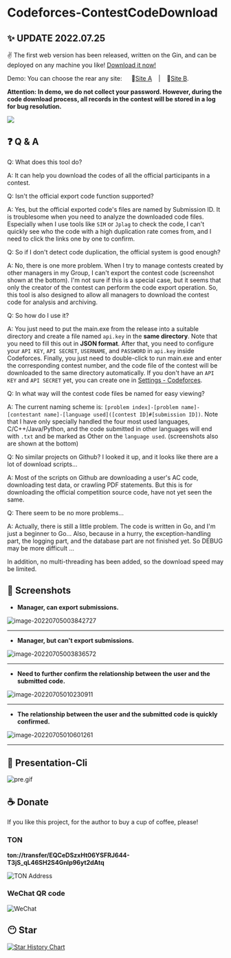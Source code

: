 # Codeforces-ContestCodeDownload

## ✨ UPDATE 2022.07.25
✌ The first web version has been released, written on the Gin, and can be deployed on any machine you like! [Download it now!](https://github.com/Yuzu815/Codeforces-ContestCodeDownload/releases/latest)

Demo: You can choose the rear any site: &emsp; 🤠[Site A](https://accelerate-cf-demo.webdisk.online) &ensp; | &ensp; 🧐[Site B](https://cf-demo.webdisk.online).

**Attention: In demo, we do not collect your password. However, during the code download process, all records in the contest will be stored in a log for bug resolution.**

<img align="center" src="img/WebDownload.png" />

## ❓ Q & A

Q: What does this tool do?

A: It can help you download the codes of all the official participants in a contest.

Q: Isn't the official export code function supported?

A: Yes, but the official exported code's files are named by Submission ID. It is troublesome when you need to analyze the downloaded code files. Especially when I use tools like `SIM` or `Jplag` to check the code, I can't quickly see who the code with a high duplication rate comes from, and I need to click the links one by one to confirm.

Q: So if I don't detect code duplication, the official system is good enough?

A: No, there is one more problem. When I try to manage contests created by other managers in my Group, I can't export the contest code (screenshot shown at the bottom). I'm not sure if this is a special case, but it seems that only the creator of the contest can perform the code export operation. So, this tool is also designed to allow all managers to download the contest code for analysis and archiving.

Q: So how do I use it?

A: You just need to put the main.exe from the release into a suitable directory and create a file named `api.key` in the **same directory**. Note that you need to fill this out in **JSON format**. After that, you need to configure your `API KEY`, `API SECRET`, `USERNAME`, and `PASSWORD` in `api.key` inside Codeforces. Finally, you just need to double-click to run main.exe and enter the corresponding contest number, and the code file of the contest will be downloaded to the same directory automatically. If you don't have an `API KEY` and `API SECRET` yet, you can create one in [Settings - Codeforces](https://codeforces.com/settings/api).

Q: In what way will the contest code files be named for easy viewing?

A: The current naming scheme is: `[problem index]-[problem name]-[contestant name]-[language used]([contest ID]#[submission ID])`. Note that I have only specially handled the four most used languages, C/C++/Java/Python, and the code submitted in other languages will end with `.txt` and be marked as Other on the `language used`. (screenshots also are shown at the bottom)

Q: No similar projects on Github? I looked it up, and it looks like there are a lot of download scripts...

A: Most of the scripts on Github are downloading a user's AC code, downloading test data, or crawling PDF statements. But this is for downloading the official competition source code, have not yet seen the same.

Q: There seem to be no more problems...

A: Actually, there is still a little problem. The code is written in Go, and I'm just a beginner to Go... Also, because in a hurry, the exception-handling part, the logging part, and the database part are not finished yet. So DEBUG may be more difficult ...

In addition, no multi-threading has been added, so the download speed may be limited.

## 🎈 Screenshots

- **Manager, can export submissions.**

![image-20220705003842727](img/pic2.png)

---

- **Manager, but can't export submissions.**

![image-20220705003836572](img/pic1.png)

---

- **Need to further confirm the relationship between the user and the submitted code.**

![image-20220705010230911](img/jplag1.png)

---



- **The relationship between the user and the submitted code is quickly confirmed.**

![image-20220705010601261](img/jplag2.png)

---

## 🎨 Presentation-Cli

![pre.gif](img/Pre.gif)


## ☕ Donate

If you like this project, for the author to buy a cup of coffee, please!

### TON

**ton://transfer/EQCeDSzxHt06YSFRJ644-T3jS_qL46SH2S4Gnlp96yt2dAtq**

![TON Address](https://raw.githubusercontent.com/Yuzu815/Codeforces-ContestCodeDownload/769dec60def806cc8c03887da09f72fafc9f1556/TON%20QR.png)

### WeChat QR code

![WeChat](/img/donate.png)

## 😶 Star 

[![Star History Chart](https://api.star-history.com/svg?repos=Yuzu815/Codeforces-ContestCodeDownload&type=Date)](https://star-history.com/#Yuzu815/Codeforces-ContestCodeDownload&Date)




